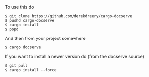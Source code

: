 To use this do

```
$ git clone https://github.com/derekdreery/cargo-docserve
$ pushd cargo-docserve
$ cargo install
$ popd
```

And then from your project somewhere

```
$ cargo docserve
```

If you want to install a newer version do (from the docserve source)

```
$ git pull
$ cargo install --force
```
